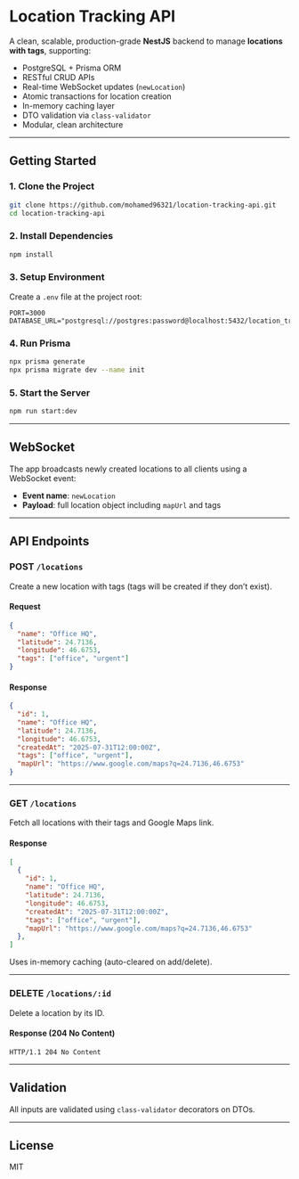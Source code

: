 # Location Tracking API

A clean, scalable, production-grade **NestJS** backend to manage **locations with tags**, supporting:

- PostgreSQL + Prisma ORM
- RESTful CRUD APIs
- Real-time WebSocket updates (`newLocation`)
- Atomic transactions for location creation
- In-memory caching layer
- DTO validation via `class-validator`
- Modular, clean architecture

---

## Getting Started

### 1. Clone the Project

```bash
git clone https://github.com/mohamed96321/location-tracking-api.git
cd location-tracking-api
```

### 2. Install Dependencies

```bash
npm install
```

### 3. Setup Environment

Create a `.env` file at the project root:

```env
PORT=3000
DATABASE_URL="postgresql://postgres:password@localhost:5432/location_tracking"
```

### 4. Run Prisma

```bash
npx prisma generate
npx prisma migrate dev --name init
```

### 5. Start the Server

```bash
npm run start:dev
```

---

## WebSocket

The app broadcasts newly created locations to all clients using a WebSocket event:

- **Event name**: `newLocation`
- **Payload**: full location object including `mapUrl` and tags

---

## API Endpoints

### POST `/locations`

Create a new location with tags (tags will be created if they don’t exist).

#### Request

```json
{
  "name": "Office HQ",
  "latitude": 24.7136,
  "longitude": 46.6753,
  "tags": ["office", "urgent"]
}
```

#### Response

```json
{
  "id": 1,
  "name": "Office HQ",
  "latitude": 24.7136,
  "longitude": 46.6753,
  "createdAt": "2025-07-31T12:00:00Z",
  "tags": ["office", "urgent"],
  "mapUrl": "https://www.google.com/maps?q=24.7136,46.6753"
}
```

---

### GET `/locations`

Fetch all locations with their tags and Google Maps link.

#### Response

```json
[
  {
    "id": 1,
    "name": "Office HQ",
    "latitude": 24.7136,
    "longitude": 46.6753,
    "createdAt": "2025-07-31T12:00:00Z",
    "tags": ["office", "urgent"],
    "mapUrl": "https://www.google.com/maps?q=24.7136,46.6753"
  },
]
```

Uses in-memory caching (auto-cleared on add/delete).

---

### DELETE `/locations/:id`

Delete a location by its ID.

#### Response (204 No Content)

```http
HTTP/1.1 204 No Content
```

---

## Validation

All inputs are validated using `class-validator` decorators on DTOs.

---

## License

MIT